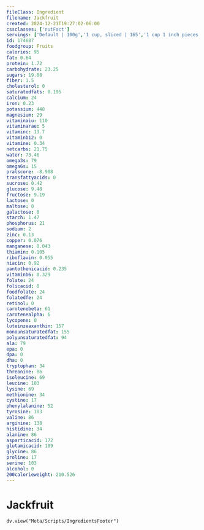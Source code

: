```yaml
---
fileClass: Ingredient
filename: Jackfruit
created: 2024-12-21T19:27:02-06:00
cssclasses: ['nutFact']
servings: ['Default | 100g','1 cup, sliced | 165','1 cup 1 inch pieces | 151']
id: 174687
foodgroup: Fruits
calories: 95
fat: 0.64
protein: 1.72
carbohydrate: 23.25
sugars: 19.08
fiber: 1.5
cholesterol: 0
saturatedfats: 0.195
calcium: 24
iron: 0.23
potassium: 448
magnesium: 29
vitaminaiu: 110
vitaminarae: 5
vitaminc: 13.7
vitaminb12: 0
vitamine: 0.34
netcarbs: 21.75
water: 73.46
omega3s: 79
omega6s: 15
pralscore: -8.908
transfattyacids: 0
sucrose: 0.42
glucose: 9.48
fructose: 9.19
lactose: 0
maltose: 0
galactose: 0
starch: 1.47
phosphorus: 21
sodium: 2
zinc: 0.13
copper: 0.076
manganese: 0.043
thiamin: 0.105
riboflavin: 0.055
niacin: 0.92
pantothenicacid: 0.235
vitaminb6: 0.329
folate: 24
folicacid: 0
foodfolate: 24
folatedfe: 24
retinol: 0
carotenebeta: 61
carotenealpha: 6
lycopene: 0
luteinzeaxanthin: 157
monounsaturatedfat: 155
polyunsaturatedfat: 94
ala: 79
epa: 0
dpa: 0
dha: 0
tryptophan: 34
threonine: 86
isoleucine: 69
leucine: 103
lysine: 69
methionine: 34
cystine: 17
phenylalanine: 52
tyrosine: 103
valine: 86
arginine: 138
histidine: 34
alanine: 86
asparticacid: 172
glutamicacid: 189
glycine: 86
proline: 17
serine: 103
alcohol: 0
200calorieweight: 210.526
---
```


# Jackfruit

```dataviewjs
dv.view("Meta/Scripts/IngredientsFooter")
```